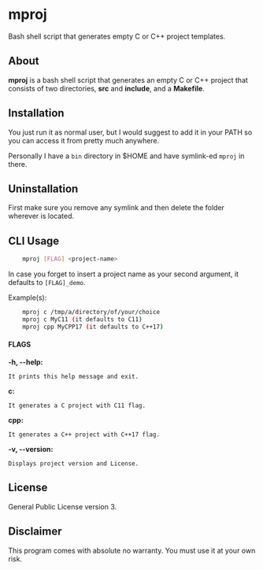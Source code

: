 # mproj

Bash shell script that generates empty C or C++ project templates.

## About

**mproj** is a bash shell script that generates an empty C or C++ project
that consists of two directories, **src** and **include**, and a
**Makefile**.

## Installation

You just run it as normal user, but I would suggest to add it in your PATH so 
you can access it from pretty much anywhere.

Personally I have a `bin` directory in $HOME and have symlink-ed `mproj`
in there.

## Uninstallation

First make sure you remove any symlink and then delete the folder
wherever is located.

## CLI Usage

```bash
    mproj [FLAG] <project-name>
```

In case you forget to insert a project name as your second argument,
it defaults to `[FLAG]_demo`.

Example(s):

```bash
    mproj c /tmp/a/directory/of/your/choice
    mproj c MyC11 (it defaults to C11)
    mproj cpp MyCPP17 (it defaults to C++17)
```

#### FLAGS

**-h, --help:**

    It prints this help message and exit.

**c:**

    It generates a C project with C11 flag.

**cpp:**

    It generates a C++ project with C++17 flag.

**-v, --version:**

    Displays project version and License.

## License

General Public License version 3.

## Disclaimer

This program comes with absolute no warranty.
You must use it at your own risk.
